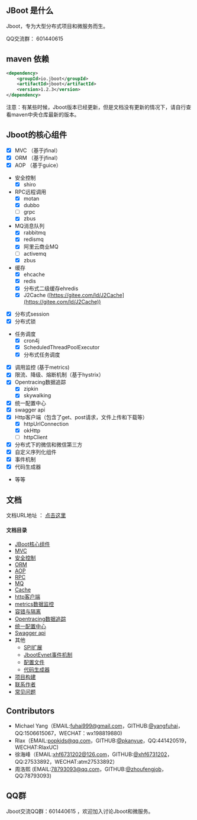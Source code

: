 

## JBoot 是什么

Jboot，专为大型分布式项目和微服务而生。

QQ交流群： 601440615

## maven 依赖

```xml
<dependency>
    <groupId>io.jboot</groupId>
    <artifactId>jboot</artifactId>
    <version>1.2.3</version>
</dependency>

```
注意：有某些时候，Jboot版本已经更新，但是文档没有更新的情况下，请自行查看maven中央仓库最新的版本。

## Jboot的核心组件

* [x] MVC （基于jfinal）
* [x] ORM （基于jfinal）
* [x] AOP （基于guice）
* 安全控制
    * [x] shiro
* RPC远程调用 
    * [x] motan
    * [x] dubbo
    * [ ] grpc
    * [x] zbus
* MQ消息队列 
    * [x] rabbitmq
    * [x] redismq
    * [x] 阿里云商业MQ
    * [ ] activemq
    * [x] zbus
* 缓存
    * [x] ehcache
    * [x] redis
    * [x] 分布式二级缓存ehredis
    * [x] J2Cache ([https://gitee.com/ld/J2Cache](https://gitee.com/ld/J2Cache))
* [x] 分布式session
* [x] 分布式锁
* 任务调度
    * [x] cron4j
    * [x] ScheduledThreadPoolExecutor
    * [x] 分布式任务调度
* [x] 调用监控 (基于metrics)
* [x] 限流、降级、熔断机制（基于hystrix）
* [x] Opentracing数据追踪
    * [x] zipkin
    * [x] skywalking
* [x] 统一配置中心
* [x] swagger api
* [x] Http客户端（包含了get、post请求，文件上传和下载等）
    * [x] httpUrlConnection
    * [x] okHttp
    * [ ] httpClient
* [x] 分布式下的微信和微信第三方
* [x] 自定义序列化组件
* [x] 事件机制
* [x] 代码生成器
* 等等

## 文档

文档URL地址 ： [点击这里](./DOC.md)

#### 文档目录

- [JBoot核心组件](./DOC.md#jboot核心组件)
- [MVC](./DOC.md#mvc)
- [安全控制](./DOC.md#安全控制)
- [ORM](./DOC.md#orm)
- [AOP](./DOC.md#aop)
- [RPC](./DOC.md#rpc远程调用)
- [MQ](./DOC.md#mq消息队列)
- [Cache](./DOC.md#cache缓存)
- [http客户端](./DOC.md#http客户端)
- [metrics数据监控](./DOC.md#metrics数据监控)
- [容错与隔离](./DOC.md#容错与隔离)
- [Opentracing数据追踪](./DOC.md#opentracing数据追踪)	
- [统一配置中心](./DOC.md#统一配置中心)	
- [Swagger api](./DOC.md#swagger-api自动生成)
- 其他
	- [SPI扩展](./DOC.md#spi扩展)
	- [JbootEvnet事件机制](./DOC.md#jbootEvnet事件机制)
	- [配置文件](./DOC.md#配置文件)
	- [代码生成器](./DOC.md#代码生成器)
- [项目构建](./DOC.md#项目构建)
- [联系作者](./DOC.md#联系作者)
- [常见问题](./DOC.md#常见问题)


## Contributors
* Michael Yang（EMAIL:fuhai999@gmail.com，GITHUB:[@yangfuhai](https://github.com/yangfuhai)，QQ:1506615067，WECHAT：wx198819880)
* Rlax（EMAIL:popkids@qq.com，GITHUB:[@pkanyue](https://github.com/pkanyue)，QQ:441420519，WECHAT:RlaxUC)
* 徐海峰（EMAIL:xhf6731202@126.com，GITHUB:[@xhf6731202](https://github.com/xhf6731202)，QQ:27533892，WECHAT:atm27533892）
* 周洛熙 (EMAIL:78793093@qq.com，GITHUB:[@zhoufengjob](https://github.com/zhoufengjob)，QQ:78793093)

## QQ群

Jboot交流QQ群：601440615 ，欢迎加入讨论Jboot和微服务。


